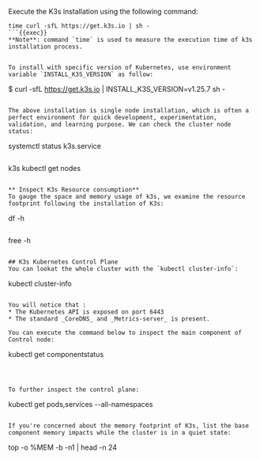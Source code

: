 Execute the K3s installation using the following command:

```
time curl -sfL https://get.k3s.io | sh -
```{{exec}}
**Note**: command `time` is used to measure the execution time of k3s installation process.


To install with specific version of Kubernetes, use environment variable `INSTALL_K3S_VERSION` as follow:

```
$ curl -sfL https://get.k3s.io | INSTALL_K3S_VERSION=v1.25.7 sh -
```

The above installation is single node installation, which is often a perfect environment for quick development, experimentation, validation, and learning purpose. We can check the cluster node status:

```
systemctl status k3s.service
```{{exec}}

```
k3s kubectl get nodes
```{{exec}}

** Inspect K3s Resource consumption**
To gauge the space and memory usage of k3s, we examine the resource footprint following the installation of K3s:

```
df -h 
```{{exec}}

```
free -h 
```{{exec}}

## K3s Kubernetes Control Plane
You can lookat the whole cluster with the `kubectl cluster-info`:

```
kubectl cluster-info
```{{exec}}

You will notice that :
* The Kubernetes API is exposed on port 6443
* The standard _CoreDNS_ and _Metrics-server_ is present. 

You can execute the command below to inspect the main component of Control node:
```
kubectl get componentstatus
```{{exec}}



To further inspect the control plane:

```
kubectl get pods,services --all-namespaces
```{{exec}}

If you're concerned about the memory footprint of K3s, list the base component memory impacts while the cluster is in a quiet state:

```
top -o %MEM -b -n1 | head -n 24
```{{exec}}
